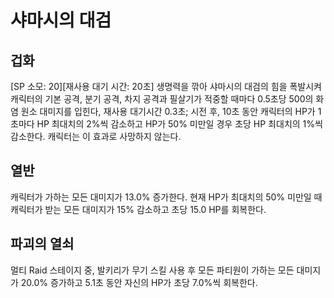 # 샤마시의 대검

## 겁화

[SP 소모: 20][재사용 대기 시간: 20초] 생명력을 깎아 샤마시의 대검의 힘을 폭발시켜 캐릭터의 기본 공격, 분기 공격, 차지 공격과 필살기가 적중할 때마다 0.5초당 500의 화염 원소 대미지를 입힌다, 재사용 대기시간 0.3초; 시전 후, 10초 동안 캐릭터의 HP가 1초마다 HP 최대치의 2%씩 감소하고 HP가 50% 미만일 경우 초당 HP 최대치의 1%씩 감소한다. 캐릭터는 이 효과로 사망하지 않는다.

## 열반

캐릭터가 가하는 모든 대미지가 13.0% 증가한다. 현재 HP가 최대치의 50% 미만일 때 캐릭터가 받는 모든 대미지가 15% 감소하고 초당 15.0 HP를 회복한다.

## 파괴의 열쇠

멀티 Raid 스테이지 중, 발키리가 무기 스킬 사용 후 모든 파티원이 가하는 모든 대미지가 20.0% 증가하고 5.1초 동안 자신의 HP가 초당 7.0%씩 회복한다.
